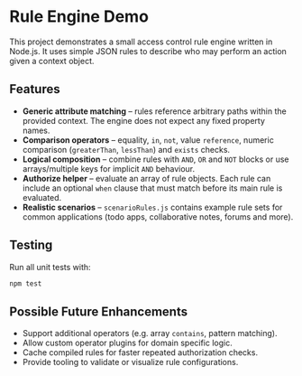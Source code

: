 # Rule Engine Demo

This project demonstrates a small access control rule engine written in Node.js. It uses simple JSON rules to describe who may perform an action given a context object.

## Features

- **Generic attribute matching** – rules reference arbitrary paths within the provided context. The engine does not expect any fixed property names.
- **Comparison operators** – equality, `in`, `not`, value `reference`, numeric comparison (`greaterThan`, `lessThan`) and `exists` checks.
- **Logical composition** – combine rules with `AND`, `OR` and `NOT` blocks or use arrays/multiple keys for implicit `AND` behaviour.
- **Authorize helper** – evaluate an array of rule objects. Each rule can include an optional `when` clause that must match before its main rule is evaluated.
- **Realistic scenarios** – `scenarioRules.js` contains example rule sets for common applications (todo apps, collaborative notes, forums and more).

## Testing

Run all unit tests with:

```bash
npm test
```

## Possible Future Enhancements

- Support additional operators (e.g. array `contains`, pattern matching).
- Allow custom operator plugins for domain specific logic.
- Cache compiled rules for faster repeated authorization checks.
- Provide tooling to validate or visualize rule configurations.
